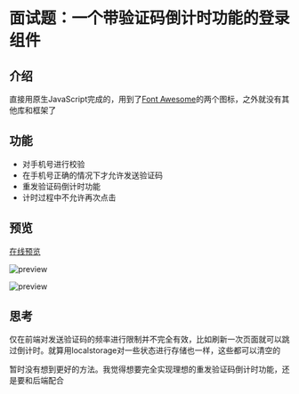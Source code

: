# 面试题：一个带验证码倒计时功能的登录组件

## 介绍

直接用原生JavaScript完成的，用到了[Font Awesome](http://fontawesome.io/)的两个图标，之外就没有其他库和框架了

## 功能

* 对手机号进行校验
* 在手机号正确的情况下才允许发送验证码
* 重发验证码倒计时功能
* 计时过程中不允许再次点击

## 预览

[在线预览](https://luobstack.xyz/login-component/)

![preview](http://imgsrc.baidu.com/forum/pic/item/019c34fdfc03924515909cbb8d94a4c27d1e2534.jpg)

![preview](http://imgsrc.baidu.com/forum/pic/item/b29dccc79f3df8dc639df425c711728b461028b1.jpg)

## 思考

仅在前端对发送验证码的频率进行限制并不完全有效，比如刷新一次页面就可以跳过倒计时。就算用localstorage对一些状态进行存储也一样，这些都可以清空的

暂时没有想到更好的方法。我觉得想要完全实现理想的重发验证码倒计时功能，还是要和后端配合